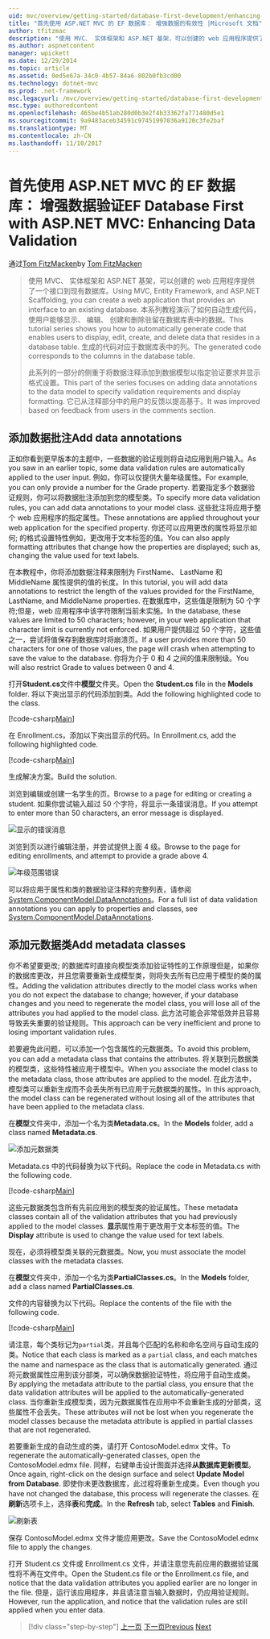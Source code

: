 ```yaml
---
uid: mvc/overview/getting-started/database-first-development/enhancing-data-validation
title: "首先使用 ASP.NET MVC 的 EF 数据库： 增强数据的有效性 |Microsoft 文档"
author: tfitzmac
description: "使用 MVC、 实体框架和 ASP.NET 基架，可以创建的 web 应用程序提供了一个接口到现有数据库。 此教程系列..."
ms.author: aspnetcontent
manager: wpickett
ms.date: 12/29/2014
ms.topic: article
ms.assetid: 0ed5e67a-34c0-4b57-84a6-802b0fb3cd00
ms.technology: dotnet-mvc
ms.prod: .net-framework
msc.legacyurl: /mvc/overview/getting-started/database-first-development/enhancing-data-validation
msc.type: authoredcontent
ms.openlocfilehash: 465be4b51ab280d0b3e2f4b33362fa771480d5e1
ms.sourcegitcommit: 9a9483aceb34591c97451997036a9120c3fe2baf
ms.translationtype: MT
ms.contentlocale: zh-CN
ms.lasthandoff: 11/10/2017
---
```

<a name="ef-database-first-with-aspnet-mvc-enhancing-data-validation"></a><span data-ttu-id="ca9b6-104">首先使用 ASP.NET MVC 的 EF 数据库： 增强数据验证</span><span class="sxs-lookup"><span data-stu-id="ca9b6-104">EF Database First with ASP.NET MVC: Enhancing Data Validation</span></span>
====================
<span data-ttu-id="ca9b6-105">通过[Tom FitzMacken](https://github.com/tfitzmac)</span><span class="sxs-lookup"><span data-stu-id="ca9b6-105">by [Tom FitzMacken](https://github.com/tfitzmac)</span></span>

> <span data-ttu-id="ca9b6-106">使用 MVC、 实体框架和 ASP.NET 基架，可以创建的 web 应用程序提供了一个接口到现有数据库。</span><span class="sxs-lookup"><span data-stu-id="ca9b6-106">Using MVC, Entity Framework, and ASP.NET Scaffolding, you can create a web application that provides an interface to an existing database.</span></span> <span data-ttu-id="ca9b6-107">本系列教程演示了如何自动生成代码，使用户能够显示、 编辑、 创建和删除驻留在数据库表中的数据。</span><span class="sxs-lookup"><span data-stu-id="ca9b6-107">This tutorial series shows you how to automatically generate code that enables users to display, edit, create, and delete data that resides in a database table.</span></span> <span data-ttu-id="ca9b6-108">生成的代码对应于数据库表中的列。</span><span class="sxs-lookup"><span data-stu-id="ca9b6-108">The generated code corresponds to the columns in the database table.</span></span>
> 
> <span data-ttu-id="ca9b6-109">此系列的一部分的侧重于将数据注释添加到数据模型以指定验证要求并显示格式设置。</span><span class="sxs-lookup"><span data-stu-id="ca9b6-109">This part of the series focuses on adding data annotations to the data model to specify validation requirements and display formatting.</span></span> <span data-ttu-id="ca9b6-110">它已从注释部分中的用户的反馈以提高基于。</span><span class="sxs-lookup"><span data-stu-id="ca9b6-110">It was improved based on feedback from users in the comments section.</span></span>


## <a name="add-data-annotations"></a><span data-ttu-id="ca9b6-111">添加数据批注</span><span class="sxs-lookup"><span data-stu-id="ca9b6-111">Add data annotations</span></span>

<span data-ttu-id="ca9b6-112">正如你看到更早版本的主题中，一些数据的验证规则将自动应用到用户输入。</span><span class="sxs-lookup"><span data-stu-id="ca9b6-112">As you saw in an earlier topic, some data validation rules are automatically applied to the user input.</span></span> <span data-ttu-id="ca9b6-113">例如，你可以仅提供大量年级属性。</span><span class="sxs-lookup"><span data-stu-id="ca9b6-113">For example, you can only provide a number for the Grade property.</span></span> <span data-ttu-id="ca9b6-114">若要指定多个数据验证规则，你可以将数据批注添加到您的模型类。</span><span class="sxs-lookup"><span data-stu-id="ca9b6-114">To specify more data validation rules, you can add data annotations to your model class.</span></span> <span data-ttu-id="ca9b6-115">这些批注将应用于整个 web 应用程序的指定属性。</span><span class="sxs-lookup"><span data-stu-id="ca9b6-115">These annotations are applied throughout your web application for the specified property.</span></span> <span data-ttu-id="ca9b6-116">你还可以应用更改的属性将显示如何; 的格式设置特性例如，更改用于文本标签的值。</span><span class="sxs-lookup"><span data-stu-id="ca9b6-116">You can also apply formatting attributes that change how the properties are displayed; such as, changing the value used for text labels.</span></span>

<span data-ttu-id="ca9b6-117">在本教程中，你将添加数据注释来限制为 FirstName、 LastName 和 MiddleName 属性提供的值的长度。</span><span class="sxs-lookup"><span data-stu-id="ca9b6-117">In this tutorial, you will add data annotations to restrict the length of the values provided for the FirstName, LastName, and MiddleName properties.</span></span> <span data-ttu-id="ca9b6-118">在数据库中，这些值是限制为 50 个字符;但是，web 应用程序中该字符限制当前未实施。</span><span class="sxs-lookup"><span data-stu-id="ca9b6-118">In the database, these values are limited to 50 characters; however, in your web application that character limit is currently not enforced.</span></span> <span data-ttu-id="ca9b6-119">如果用户提供超过 50 个字符，这些值之一，尝试将值保存到数据库时将崩溃页。</span><span class="sxs-lookup"><span data-stu-id="ca9b6-119">If a user provides more than 50 characters for one of those values, the page will crash when attempting to save the value to the database.</span></span> <span data-ttu-id="ca9b6-120">你将为介于 0 和 4 之间的值来限制级。</span><span class="sxs-lookup"><span data-stu-id="ca9b6-120">You will also restrict Grade to values between 0 and 4.</span></span>

<span data-ttu-id="ca9b6-121">打开**Student.cs**文件中**模型**文件夹。</span><span class="sxs-lookup"><span data-stu-id="ca9b6-121">Open the **Student.cs** file in the **Models** folder.</span></span> <span data-ttu-id="ca9b6-122">将以下突出显示的代码添加到类。</span><span class="sxs-lookup"><span data-stu-id="ca9b6-122">Add the following highlighted code to the class.</span></span>

[!code-csharp[Main](enhancing-data-validation/samples/sample1.cs?highlight=5,15,17,20)]

<span data-ttu-id="ca9b6-123">在 Enrollment.cs，添加以下突出显示的代码。</span><span class="sxs-lookup"><span data-stu-id="ca9b6-123">In Enrollment.cs, add the following highlighted code.</span></span>

[!code-csharp[Main](enhancing-data-validation/samples/sample2.cs?highlight=5,10)]

<span data-ttu-id="ca9b6-124">生成解决方案。</span><span class="sxs-lookup"><span data-stu-id="ca9b6-124">Build the solution.</span></span>

<span data-ttu-id="ca9b6-125">浏览到编辑或创建一名学生的页。</span><span class="sxs-lookup"><span data-stu-id="ca9b6-125">Browse to a page for editing or creating a student.</span></span> <span data-ttu-id="ca9b6-126">如果你尝试输入超过 50 个字符，将显示一条错误消息。</span><span class="sxs-lookup"><span data-stu-id="ca9b6-126">If you attempt to enter more than 50 characters, an error message is displayed.</span></span>

![显示的错误消息](enhancing-data-validation/_static/image1.png)

<span data-ttu-id="ca9b6-128">浏览到页以进行编辑注册，并尝试提供上面 4 级。</span><span class="sxs-lookup"><span data-stu-id="ca9b6-128">Browse to the page for editing enrollments, and attempt to provide a grade above 4.</span></span>

![年级范围错误](enhancing-data-validation/_static/image2.png)

<span data-ttu-id="ca9b6-130">可以将应用于属性和类的数据验证注释的完整列表，请参阅[System.ComponentModel.DataAnnotations](https://msdn.microsoft.com/en-us/library/system.componentmodel.dataannotations.aspx)。</span><span class="sxs-lookup"><span data-stu-id="ca9b6-130">For a full list of data validation annotations you can apply to properties and classes, see [System.ComponentModel.DataAnnotations](https://msdn.microsoft.com/en-us/library/system.componentmodel.dataannotations.aspx).</span></span>

## <a name="add-metadata-classes"></a><span data-ttu-id="ca9b6-131">添加元数据类</span><span class="sxs-lookup"><span data-stu-id="ca9b6-131">Add metadata classes</span></span>

<span data-ttu-id="ca9b6-132">你不希望要更改; 的数据库时直接向模型类添加验证特性的工作原理但是，如果你的数据库更改，并且您需要重新生成模型类，则将失去所有已应用于模型的类的属性。</span><span class="sxs-lookup"><span data-stu-id="ca9b6-132">Adding the validation attributes directly to the model class works when you do not expect the database to change; however, if your database changes and you need to regenerate the model class, you will lose all of the attributes you had applied to the model class.</span></span> <span data-ttu-id="ca9b6-133">此方法可能会非常低效并且容易导致丢失重要的验证规则。</span><span class="sxs-lookup"><span data-stu-id="ca9b6-133">This approach can be very inefficient and prone to losing important validation rules.</span></span>

<span data-ttu-id="ca9b6-134">若要避免此问题，可以添加一个包含属性的元数据类。</span><span class="sxs-lookup"><span data-stu-id="ca9b6-134">To avoid this problem, you can add a metadata class that contains the attributes.</span></span> <span data-ttu-id="ca9b6-135">将关联到元数据类的模型类，这些特性被应用于模型中。</span><span class="sxs-lookup"><span data-stu-id="ca9b6-135">When you associate the model class to the metadata class, those attributes are applied to the model.</span></span> <span data-ttu-id="ca9b6-136">在此方法中，模型类可以重新生成而不会丢失所有已应用于元数据类的属性。</span><span class="sxs-lookup"><span data-stu-id="ca9b6-136">In this approach, the model class can be regenerated without losing all of the attributes that have been applied to the metadata class.</span></span>

<span data-ttu-id="ca9b6-137">在**模型**文件夹中，添加一个名为类**Metadata.cs**。</span><span class="sxs-lookup"><span data-stu-id="ca9b6-137">In the **Models** folder, add a class named **Metadata.cs**.</span></span>

![添加元数据类](enhancing-data-validation/_static/image3.png)

<span data-ttu-id="ca9b6-139">Metadata.cs 中的代码替换为以下代码。</span><span class="sxs-lookup"><span data-stu-id="ca9b6-139">Replace the code in Metadata.cs with the following code.</span></span>

[!code-csharp[Main](enhancing-data-validation/samples/sample3.cs)]

<span data-ttu-id="ca9b6-140">这些元数据类包含所有先前应用到的模型类的验证属性。</span><span class="sxs-lookup"><span data-stu-id="ca9b6-140">These metadata classes contain all of the validation attributes that you had previously applied to the model classes.</span></span> <span data-ttu-id="ca9b6-141">**显示**属性用于更改用于文本标签的值。</span><span class="sxs-lookup"><span data-stu-id="ca9b6-141">The **Display** attribute is used to change the value used for text labels.</span></span>

<span data-ttu-id="ca9b6-142">现在，必须将模型类关联的元数据类。</span><span class="sxs-lookup"><span data-stu-id="ca9b6-142">Now, you must associate the model classes with the metadata classes.</span></span>

<span data-ttu-id="ca9b6-143">在**模型**文件夹中，添加一个名为类**PartialClasses.cs**。</span><span class="sxs-lookup"><span data-stu-id="ca9b6-143">In the **Models** folder, add a class named **PartialClasses.cs**.</span></span>

<span data-ttu-id="ca9b6-144">文件的内容替换为以下代码。</span><span class="sxs-lookup"><span data-stu-id="ca9b6-144">Replace the contents of the file with the following code.</span></span>

[!code-csharp[Main](enhancing-data-validation/samples/sample4.cs)]

<span data-ttu-id="ca9b6-145">请注意，每个类标记为`partial`类，并且每个匹配的名称和命名空间与自动生成的类。</span><span class="sxs-lookup"><span data-stu-id="ca9b6-145">Notice that each class is marked as a `partial` class, and each matches the name and namespace as the class that is automatically generated.</span></span> <span data-ttu-id="ca9b6-146">通过将元数据属性应用到该分部类，可以确保数据验证特性，将应用于自动生成类。</span><span class="sxs-lookup"><span data-stu-id="ca9b6-146">By applying the metadata attribute to the partial class, you ensure that the data validation attributes will be applied to the automatically-generated class.</span></span> <span data-ttu-id="ca9b6-147">当你重新生成模型类，因为元数据属性在应用中不会重新生成的分部类，这些属性不会丢失。</span><span class="sxs-lookup"><span data-stu-id="ca9b6-147">These attributes will not be lost when you regenerate the model classes because the metadata attribute is applied in partial classes that are not regenerated.</span></span>

<span data-ttu-id="ca9b6-148">若要重新生成的自动生成的类，请打开 ContosoModel.edmx 文件。</span><span class="sxs-lookup"><span data-stu-id="ca9b6-148">To regenerate the automatically-generated classes, open the ContosoModel.edmx file.</span></span> <span data-ttu-id="ca9b6-149">同样，右键单击设计图面并选择**从数据库更新模型**。</span><span class="sxs-lookup"><span data-stu-id="ca9b6-149">Once again, right-click on the design surface and select **Update Model from Database**.</span></span> <span data-ttu-id="ca9b6-150">即使你未更改数据库，此过程将重新生成类。</span><span class="sxs-lookup"><span data-stu-id="ca9b6-150">Even though you have not changed the database, this process will regenerate the classes.</span></span> <span data-ttu-id="ca9b6-151">在**刷新**选项卡上，选择**表**和**完成**。</span><span class="sxs-lookup"><span data-stu-id="ca9b6-151">In the **Refresh** tab, select **Tables** and **Finish**.</span></span>

![刷新表](enhancing-data-validation/_static/image4.png)

<span data-ttu-id="ca9b6-153">保存 ContosoModel.edmx 文件才能应用更改。</span><span class="sxs-lookup"><span data-stu-id="ca9b6-153">Save the ContosoModel.edmx file to apply the changes.</span></span>

<span data-ttu-id="ca9b6-154">打开 Student.cs 文件或 Enrollment.cs 文件，并请注意您先前应用的数据验证属性将不再在文件中。</span><span class="sxs-lookup"><span data-stu-id="ca9b6-154">Open the Student.cs file or the Enrollment.cs file, and notice that the data validation attributes you applied earlier are no longer in the file.</span></span> <span data-ttu-id="ca9b6-155">但是，运行该应用程序，并且请注意当输入数据时，仍应用验证规则。</span><span class="sxs-lookup"><span data-stu-id="ca9b6-155">However, run the application, and notice that the validation rules are still applied when you enter data.</span></span>

>[!div class="step-by-step"]
<span data-ttu-id="ca9b6-156">[上一页](customizing-a-view.md)
[下一页](publish-to-azure.md)</span><span class="sxs-lookup"><span data-stu-id="ca9b6-156">[Previous](customizing-a-view.md)
[Next](publish-to-azure.md)</span></span>
